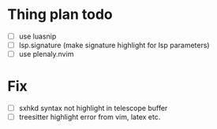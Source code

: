 # Thing plan todo
- [ ] use luasnip
- [ ] lsp.signature (make signature highlight for lsp parameters)
- [ ] use plenaly.nvim
# Fix
- [ ] sxhkd syntax not highlight in telescope buffer
- [ ] treesitter highlight error from vim, latex etc.
